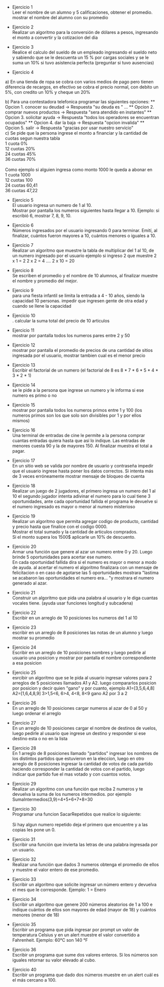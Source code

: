 * Ejercicio 1 <br/>
Leer el nombre de un alumno y 5 calificaciones, obtener el promedio. mostrar el nombre del alumno con su promedio

* Ejercicio 2 <br/>
Realizar un algoritmo para la conversión de dólares a pesos, ingresando el monto a convertir y la cotizacion del dia

* Ejercicio 3 <br/> 
Realice el calculo del sueldo de un empleado ingresando el sueldo neto y sabiendo que se le descuenta un 15 % por cargas sociales y se le suma un 10% si tuvo asistencia perfecta (preguntar si  tuvo ausencias)

* Ejercicio 4 <br/>

a) En una tienda de ropa se cobra con varios medios de pago pero tienen diferencia de recargos, en efectivo se cobra el precio normal, con debito un 5%, con credito un 10% y cheque un 20%

b) Para una contestadora telefonica programar las siguientes opciones: 
**	Opcion 1. conocer su deudad ->	Respuesta "su deuda es " ...
**	Opcion 2. comprar nuevos productos ->	Respuesta "sera atendido en instantes"
**	Opcion 3. solicitar ayuda ->	Respuesta "todos los operadores se encuentran ocupados"
**	Opcion 4. dar la baja ->	Respuesta "opcion invalida"
**	Opcion 5. salir ->	Respuesta "gracias por usar nuestro servicio"
<br/>
c) Se pide que la persona ingrese el monto a financiar y la cantidad de cuotas segun nuestra tabla <br/>
1 cuota 	0% <br/>
12 cuotas	20% <br/>
24 cuotas	45% <br/>
36 cuotas	70% <br/>
<br/>
Como ejemplo si alguien ingresa como monto 1000 le queda a abonar en <br/>
1 cuota		1000 <br/>
12 cuotas	100 <br/>
24 cuotas	60,41 <br/>
36 cuotas	47,22 <br/>

* Ejercicio 5 <br/>
El usuario ingresa un numero de 1 al 10. <br/>
Mostrar por pantalla los numeros siguientes hasta llegar a 10. Ejemplo: si escribió 6, mostrar 7, 8, 9, 10.

* Ejercicio 6 <br/> 
 Números ingresados por el usuario ingresando 0 para terminar. Emití, al finalizar, cuántos fueron mayores a 10, cuántos menores o iguales a 10.

* Ejercicio 7 <br/>
Realizar un algoritmo que muestre la tabla de multiplicar del 1 al 10, de un numero ingresado por el usuario
ejemplo si ingreso 2 que muestre
2 x 1 = 2
2 x 2 = 4
....
2 x 10 = 20

* Ejercicio 8 <br/>
Se escriben el promedio y el nombre de 10 alumnos, al finalizar muestre el nombre y promedio del mejor.

* Ejercicio 9 <br/>
para una fiesta infantil se limita la entrada a 4 - 10 años, siendo la capacidad 10 personas. impedir que ingresen gente de otra edad y cuando se llene la capacidad

* Ejercicio 10 <br/>. 
calcular la suma total del precio de 10 articulos

* Ejercicio 11 <br/> 
mostrar por pantalla todos los numeros pares entre 2 y 50

* Ejercicio 12 <br/> 
mostrar por pantalla el promedio de precios de una cantidad de sitios ingresada por el usuario, mostrar tambien cual es el menor precio

* Ejercicio 13 <br/> 
Escribir el factorial de un numero (el factorial de 8 es 8 * 7 * 6 * 5 * 4 * 3 * 2 * 1)

* Ejercicio 14 <br/>  se le pide a la persona que ingrese un numero y le informa si ese numero es primo o no

* Ejercicio 15 <br/> 
mostrar por pantalla todos los numeros primos entre 1 y 100 (los numeros primos son los que solo son divisibles por 1 y por ellos mismos)


* Ejercicio 16 <br/>
Una terminal de entradas de cine le permite a la persona comprar cuantas entradas quiera hasta que así lo indique. Las entradas de menores cuesta 90 y la de mayores 150. Al finalizar muestra el total a pagar.

* Ejercicio 17 <br/> 
En un sitio web se valida por nombre de usuario y contraseña  impedir que el usuario ingrese hasta poner los datos correctos. Si intenta más de 3 veces erróneamente mostrar mensaje  de bloqueo de cuenta

* Ejercicio 18 <br/>
Realizar un juego de 2 jugadores, el primero ingresa un numero del 1 al 10
el segundo jugador intenta adivinar el numero para lo cual tiene 3 oportunidades, ante cada oportunidad fallida el programa le devuelve si el numero ingresado es mayor o menor al numero misterioso

* Ejercicio 19 <br/>
Realizar un algoritmo que permita agregar codigo de producto, cantidad y precio hasta que finalice con el codigo 0000.  
Mostrar el total sumado y la cantidad de articulos comprados.  
Si el monto supera los 1500$ aplicarle un 10% de descuento. 

* Ejercicio 20 <br/>
Armar una función que genere al azar un numero entre 0 y 20. Luego brinde 5 oportunidades para acertar ese numero.  <br/>
En cada oportunidad fallida dira si el numero es mayor o menor a modo de ayuda. al acertar el numero el algoritmo finalizara con un mensaje de felicitacion o en caso de agotarse las 5 oportunidades mostrara "lastima se acabaron las oportunidades el numero era... "y mostrara el numero generado al azar.

* Ejercicio 21 <br/>
Construir un algoritmo que pida una palabra al usuario y le diga cuantas vocales tiene. (ayuda usar funciones longitud y subcadena)

* Ejercicio 22 <br/>
Escribir en un arreglo de 10 posiciones los numeros del 1 al 10

* Ejercicio 23 <br/>
escribir en un arreglo de 8 posiciones las notas de un alumno y luego mostrar su promedio

* Ejercicio 24 <br/> 
Escribir en un arreglo de 10 posiciones nombres y luego pedirle al usuario una posicion y mostrar por pantalla el nombre correspondiente a esa posicion

* Ejercicio 25 <br/>
esrcibir un algoritmo que se le pida al usuario ingresar valores para 2 arreglos de 5 posiciones llamados A1 y A2. luego compararlos posicion por posicion y decir quien "gano" y por cuanto, ejemplo
A1=[3,5,6,4,8]  A2=[1,6,4,8,9]   3>1,5<6, 6>4, 4<8, 8<9  gano A2 por 3 a 2

* Ejercicio 26 <br/> 
En un arreglo de 10 posiciones cargar numeros al azar de 0 al 50 y luego ordenar el arreglo

* Ejercicio 27 <br/>
En un arreglo de 10 posiciones cargar el nombre de destinos de vuelos, luego pedirle al usuario que ingrese un destino y responder si ese destino esta o no en la lista

* Ejercicio 28 <br/>
En 1 arreglo de 8 posiciones llamado "partidos" ingresar los nombres de los distintos partidos que estuvieron en la eleccion, luego en otro arreglo de 8 posiciones ingresar la cantidad de votos de cada partido haciendo corresponder la cantidad de votos con el partido, luego indicar que partido fue el mas votado y con cuantos votos.

* Ejercicio 29 <br/>
Realizar un algoritmo con una función que reciba 2 numeros y te devuelva la suma de los numeros intermedios. 
por ejemplo SumaIntermedios(3,9)=4+5+6+7+8=30

* Ejercicio 30 <br/>
Programar una funcion SacarRepetidos que realice lo siguiente: <br/>  
Si hay algun numero repetido deja el primero que encuentre y a las copias les pone un 0.


* Ejercicio 31 <br/>
Escribir una función que invierta las letras de una palabra ingresada por un usuario.

* Ejercicio 32 <br/>
Realizar una función que dados 3 numeros obtenga el promedio de ellos y muestre el valor entero de ese promedio.

* Ejercicio 33 <br/> 
Escribir un algoritmo que solicite ingresar un número entero y devuelva el mes que le corresponde. Ejemplo: 1 = Enero

* Ejercicio 34 <br/>
Escribir un algoritmo que genere 200 números aleatorios de 1 a 100 e indique cuántos de ellos son mayores de edad (mayor de 18) y cuántos menores (menor de 18)

* Ejercicio 35 <br/>
Escribir un programa que pida ingresar por prompt un valor de temperatura Celsius y en un alert muestre el valor convertido a Fahrenheit. Ejemplo: 60°C son 140 °F

* Ejercicio 36 <br/>
Escribir un programa que sume dos valores enteros. Si los números son iguales retornar su valor elevado al cubo.

* Ejercicio 40 <br/>
Escribir un programa que dado dos números muestre en un alert cuál es el más cercano a 100.